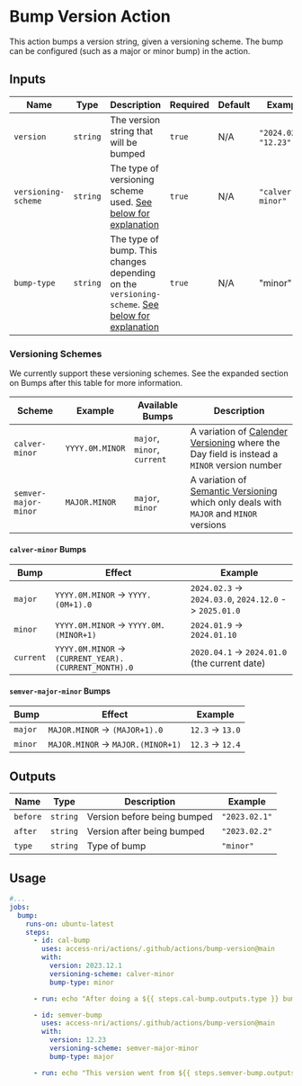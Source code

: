 # Bump Version Action

This action bumps a version string, given a versioning scheme. The bump can be configured (such as a major or minor bump) in the action.

## Inputs

| Name | Type | Description | Required | Default | Example |
| ---- | ---- | ----------- | -------- | ------- | ------- |
| `version` | `string` | The version string that will be bumped | `true` | N/A | `"2024.02.1"`, `"12.23"` |
| `versioning-scheme` | `string` | The type of versioning scheme used. [See below for explanation](#versioning-schemes) |`true` | N/A | `"calver-minor"` |
| `bump-type` | `string` | The type of bump. This changes depending on the `versioning-scheme`. [See below for explanation](#versioning-schemes) | `true` | N/A | "minor" |

### Versioning Schemes

We currently support these versioning schemes. See the expanded section on Bumps after this table for more information.

| Scheme | Example | Available Bumps | Description |
| ------ | ------- | --------------- | ----------- |
| `calver-minor` | `YYYY.0M.MINOR` | `major`, `minor`, `current` | A variation of [Calender Versioning](https://calver.org/) where the Day field is instead a `MINOR` version number |
| `semver-major-minor` | `MAJOR.MINOR` | `major`, `minor` | A variation of [Semantic Versioning](https://semver.org/) which only deals with `MAJOR` and `MINOR` versions |

#### `calver-minor` Bumps

| Bump | Effect | Example |
| ---- | ------ | ------- |
| `major` | `YYYY.0M.MINOR` -> `YYYY.(0M+1).0` | `2024.02.3` -> `2024.03.0`, `2024.12.0` -> `2025.01.0` |
| `minor` | `YYYY.0M.MINOR` -> `YYYY.0M.(MINOR+1)` | `2024.01.9` -> `2024.01.10` |
| `current` | `YYYY.0M.MINOR` -> `(CURRENT_YEAR).(CURRENT_MONTH).0` | `2020.04.1` -> `2024.01.0` (the current date) |

#### `semver-major-minor` Bumps

| Bump | Effect | Example |
| ---- | ------ | ------- |
| `major` | `MAJOR.MINOR` -> `(MAJOR+1).0` | `12.3` -> `13.0` |
| `minor` | `MAJOR.MINOR` -> `MAJOR.(MINOR+1)` | `12.3` -> `12.4` |

## Outputs

| Name | Type | Description | Example |
| ---- | ---- | ----------- | ------- |
| `before` | `string` | Version before being bumped | `"2023.02.1"` |
| `after` | `string` | Version after being bumped | `"2023.02.2"` |
| `type` | `string` | Type of bump | `"minor"` |

## Usage

```yaml
#...
jobs:
  bump:
    runs-on: ubuntu-latest
    steps:
      - id: cal-bump
        uses: access-nri/actions/.github/actions/bump-version@main
        with:
          version: 2023.12.1
          versioning-scheme: calver-minor
          bump-type: minor

      - run: echo "After doing a ${{ steps.cal-bump.outputs.type }} bump on version ${{ steps.cal-bump.outputs.before }}, we now have version ${{ steps.cal-bump.outputs.after}}!"  # After doing a minor bump on version 2023.12.1, we now have version 2023.12.2!

      - id: semver-bump
        uses: access-nri/actions/.github/actions/bump-version@main
        with:
          version: 12.23
          versioning-scheme: semver-major-minor
          bump-type: major

      - run: echo "This version went from ${{ steps.semver-bump.outputs.before }} to ${{ steps.semver-bump.outputs.after }}!"  # This version went from 12.23 to 13.0!
```
